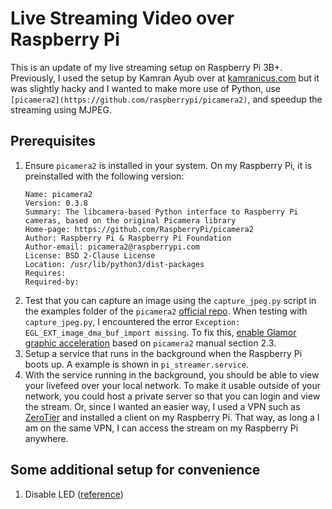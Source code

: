 # Live Streaming Video over Raspberry Pi

This is an update of my live streaming setup on Raspberry Pi 3B+. Previously, I used the setup by Kamran Ayub over at [kamranicus.com](https://kamranicus.com/building-a-raspberry-pi-3-baby-monitor/) but it was slightly hacky and I wanted to make more use of Python, use `[picamera2](https://github.com/raspberrypi/picamera2)`, and speedup the streaming using MJPEG.


## Prerequisites
1. Ensure `picamera2` is installed in your system. On my Raspberry Pi, it is preinstalled with the following version:
   ```
   Name: picamera2
   Version: 0.3.8
   Summary: The libcamera-based Python interface to Raspberry Pi cameras, based on the original Picamera library
   Home-page: https://github.com/RaspberryPi/picamera2
   Author: Raspberry Pi & Raspberry Pi Foundation
   Author-email: picamera2@raspberrypi.com
   License: BSD 2-Clause License
   Location: /usr/lib/python3/dist-packages
   Requires:
   Required-by:
   ```
2. Test that you can capture an image using the `capture_jpeg.py` script in the examples folder of the `picamera2` [official repo](https://github.com/raspberrypi/picamera2/tree/main/examples). When testing with `capture_jpeg.py`, I encountered the error `Exception: EGL_EXT_image_dma_buf_import missing`. To fix this, [enable Glamor graphic acceleration](https://github.com/raspberrypi/picamera2/issues/337#issuecomment-1265532691) based on `picamera2` manual section 2.3.
3. Setup a service that runs in the background when the Raspberry Pi boots up. A example is shown in `pi_streamer.service`.
4. With the service running in the background, you should be able to view your livefeed over your local network. To make it usable outside of your network, you could host a private server so that you can login and view the stream. Or, since I wanted an easier way, I used a VPN such as [ZeroTier](https://www.zerotier.com/) and installed a client on my Raspberry Pi. That way, as long a I am on the same VPN, I can access the stream on my Raspberry Pi anywhere.

## Some additional setup for convenience
1. Disable LED ([reference](https://n.ethz.ch/~dbernhard/disable-led-on-a-raspberry-pi.html))

